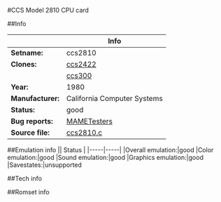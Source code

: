 #CCS Model 2810 CPU card

##Info

||Info|
|-----|-----|
|**Setname:**|ccs2810
|**Clones:**|[ccs2422](ccs2422.md)
||[ccs300](ccs300.md)
|**Year:**|1980
|**Manufacturer:**|California Computer Systems
|**Status:**|good
|**Bug reports:**|[MAMETesters](http://mametesters.org/view_all_set.php?type=1&temporary=y&search=ccs2810.c)
|**Source file:**|[ccs2810.c](https://github.com/mamedev/mame/blob/master/src/mess/drivers/ccs2810.c)

##Emulation info
|| Status |
|-----|-----|
|Overall emulation:|good
|Color emulation:|good
|Sound emulation:|good
|Graphics emulation:|good
|Savestates:|unsupported

##Tech info

##Romset info

<!--- START OF EDITED COMMENT DO NOT TOUCH TEXT ABOVE-->
